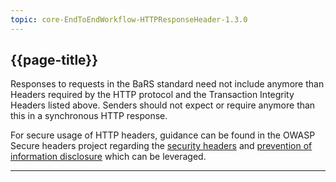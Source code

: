 ```yaml
---
topic: core-EndToEndWorkflow-HTTPResponseHeader-1.3.0
---
```



## {{page-title}}

Responses to requests in the BaRS standard need not include anymore than Headers required by the HTTP protocol and the Transaction Integrity Headers listed above. Senders should not expect or require anymore than this in a synchronous HTTP response.

For secure usage of HTTP headers, guidance can be found in the OWASP Secure headers project regarding the [security headers](https://owasp.org/www-project-secure-headers/#div-headers) and [prevention of information disclosure](https://owasp.org/www-project-secure-headers/#div-bestpractices) which can be leveraged.

<hr>
<br>